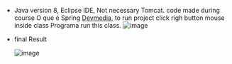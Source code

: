 - Java version 8, Eclipse IDE, Not necessary Tomcat. code made during course O que é Spring [Devmedia](https://www.devmedia.com.br/), to run project click righ button mouse inside class Programa run this class.
![image](https://github.com/user-attachments/assets/058f34d3-53e8-4ee8-b1cf-3175b4adc65d)

- final Result 
  
  ![image](https://github.com/user-attachments/assets/394ef5ba-352b-4069-8974-8c408822b0e0)

